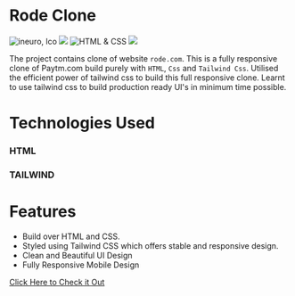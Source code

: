 # Rode Clone

![ineuro, lco](https://img.shields.io/badge/iNeuron-LCO-blue)
![](https://img.shields.io/badge/React%20Js-Tailwind%20CSS-brightgreen)
![HTML & CSS](https://img.shields.io/badge/HTML-CSS-green)
![](https://img.shields.io/badge/FindCoder-Full%20Stack%20Js%20Bootcamp-yellow)

The project contains clone of website `rode.com`. This is a fully responsive clone of Paytm.com build purely with `HTML`, `Css` and `Tailwind Css`. Utilised the efficient power of tailwind css to build this full responsive clone. 
Learnt to use tailwind css to build production ready UI's in minimum time possible. 



# Technologies Used

### HTML
### TAILWIND


# Features
 - Build over HTML and CSS.
 - Styled using Tailwind CSS which offers stable and responsive design.
 - Clean and Beautiful UI Design
 - Fully Responsive Mobile Design
 
 <a href=''>Click Here to Check it Out</a>
